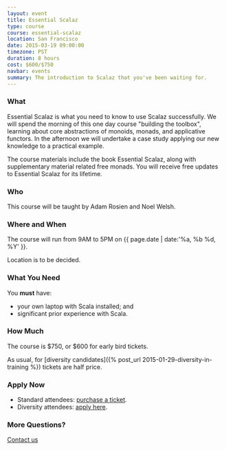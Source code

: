 ```yaml
---
layout: event
title: Essential Scalaz
type: course
course: essential-scalaz
location: San Francisco
date: 2015-03-19 09:00:00
timezone: PST
duration: 8 hours
cost: $600/$750
navbar: events
summary: The introduction to Scalaz that you've been waiting for.
---
```


### What

Essential Scalaz is what you need to know to use Scalaz successfully.
We will spend the morning of this one day course "building the toolbox",
learning about core abstractions of monoids, monads, and applicative functors.
In the afternoon we will undertake a case study
applying our new knowledge to a practical example.

The course materials include the book Essential Scalaz,
along with supplementary material related free monads.
You will receive free updates to Essential Scalaz for its lifetime.

### Who

This course will be taught by Adam Rosien and Noel Welsh.

### Where and When

The course will run from 9AM to 5PM on {{ page.date | date:'%a, %b %d, %Y' }}.

Location is to be decided.

### What You Need

You **must** have:

- your own laptop with Scala installed; and
- significant prior experience with Scala.

### How Much

The course is $750, or $600 for early bird tickets.

As usual, for [diversity candidates]({% post_url 2015-01-29-diversity-in-training %}) tickets are half price.

### Apply Now

- Standard attendees: [purchase a ticket](http://www.eventbrite.com/e/advanced-scala-scalaz-tickets-15509600633?aff=underscoreio).
- Diversity attendees: [apply here](https://docs.google.com/a/underscoreconsulting.com/forms/d/1dyPrqPrhj0MIVsRR3rbxhl2ZrJc3yQ_0XIqJMoGo8iY/viewform).

### More Questions?

[Contact us](/contact)
